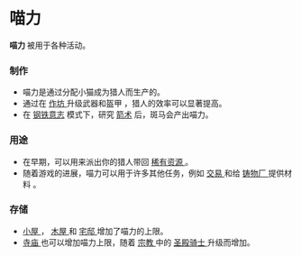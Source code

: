 # 喵力
<strong>
          喵力
    </strong>
        被用于各种活动。

### 制作
<ul>
      <li>
           喵力是通过分配小猫成为猎人而生产的。
      </li>
      <li>
            通过在
        <a href="?file=001-猫咪百科/04-工坊/01-升级">
              作坊
        </a>
            升级武器和盔甲
            ，猎人的效率可以显著提高。
      </li>
      <li>
      在 <a href="?file=002-常用资料/007-挑战模式#钢铁意志">钢铁意志</a> 模式下，研究 <a href="?file=001-猫咪百科/03-科学/01-科学#箭术">箭术</a> 后，斑马会产出喵力。
      </li>
    </ul>

### 用途
<ul>
      <li>
            在早期，可以用来派出你的猎人带回
        <a href="?file=003-资源大全/005-资源介绍#稀有资源">
              稀有资源
        </a>
            。
      </li>
      <li>
            随着游戏的进展，喵力可以用于许多其他任务，例如
        <a href="?file=001-猫咪百科/05-贸易">
              交易
        </a>
            和给
        <a href="?file=001-猫咪百科/01-建筑物/08-其它建筑#铸物厂">
              铸物厂
        </a>提供材料
            。
      </li>
    </ul>

### 存储
<ul>
      <li>
        <a href="?file=001-猫咪百科/01-建筑物/02-人口建筑#小屋">
              小屋
        </a>
            ，
        <a href="?file=001-猫咪百科/01-建筑物/02-人口建筑#木屋">
              木屋
        </a>
            和
        <a href="?file=001-猫咪百科/01-建筑物/02-人口建筑#宅邸">
              宅邸
        </a>
            增加了喵力的上限。
      </li>
      <li>
        <a href="?file=001-猫咪百科/01-建筑物/07-文化建筑#寺庙">
              寺庙
        </a>
            也可以增加喵力上限，随着
            <a href="?file=001-猫咪百科/03-科学/01-科学#宗教">
                  宗教
            </a> 中的
        <a href="?file=001-猫咪百科/06-宗教/002-太阳秩序#圣殿骑士">
              圣殿骑士
        </a>
            升级而增加。
      </li>
    </ul>
